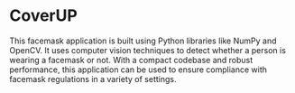 # CoverUP
 This facemask application is built using Python libraries like NumPy and OpenCV. It uses computer vision techniques to detect whether a person is wearing a facemask or not. With a compact codebase and robust performance, this application can be used to ensure compliance with facemask regulations in a variety of settings.
